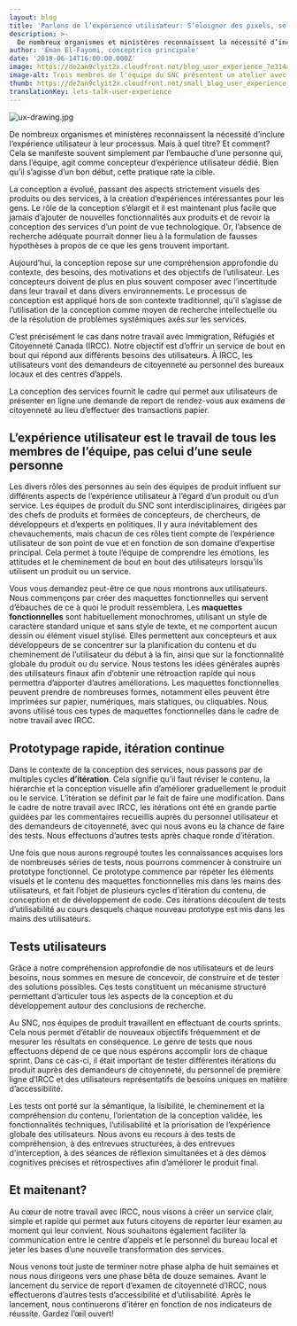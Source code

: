 ```yaml
---
layout: blog
title: 'Parlons de l’expérience utilisateur: S’éloigner des pixels, se tourner vers les gens"'
description: >-
  De nombreux organismes et ministères reconnaissent la nécessité d’inclure l’expérience utilisateur à leur processus. Mais à quel titre? Et comment? Cela se manifeste souvent simplement par l’embauche d’une personne qui, dans l’équipe, agit comme concepteur d’expérience utilisateur dédié. Bien qu’il s’agisse d’un bon début, cette pratique rate la cible.
author: 'Eman El-Fayomi, conceptrice principale'
date: '2018-06-14T16:00:00.000Z'
image: https://de2an9clyit2x.cloudfront.net/blog_user_experience_7e314a7e97.jpg
image-alt: Trois membres de l'équipe du SNC présentent un atelier avec du personnel de IRCC à Vancouver. Deux d'entre eux figurent dans l'image. Ils travaillent ensemble pour écrire des idées sur des notes auto-collantes et ils les placent dans un des quatre quadrants sur le mur.
thumb: https://de2an9clyit2x.cloudfront.net/small_blog_user_experience_7e314a7e97.jpg
translationKey: lets-talk-user-experience
---
```

![ux-drawing.jpg](https://de2an9clyit2x.cloudfront.net/ux_drawing_3c85289fc0.jpg)

De nombreux organismes et ministères reconnaissent la nécessité d’inclure l’expérience utilisateur à leur processus. Mais à quel titre? Et comment? Cela se manifeste souvent simplement par l’embauche d’une personne qui, dans l’équipe, agit comme concepteur d’expérience utilisateur dédié. Bien qu’il s’agisse d’un bon début, cette pratique rate la cible.

La conception a évolué, passant des aspects strictement visuels des produits ou des services, à la création d’expériences intéressantes pour les gens. Le rôle de la conception s’élargit et il est maintenant plus facile que jamais d’ajouter de nouvelles fonctionnalités aux produits et de revoir la conception des services d’un point de vue technologique. Or, l’absence de recherche adéquate pourrait donner lieu à la formulation de fausses hypothèses à propos de ce que les gens trouvent important.

Aujourd’hui, la conception repose sur une compréhension approfondie du contexte, des besoins, des motivations et des objectifs de l’utilisateur. Les concepteurs doivent de plus en plus souvent composer avec l’incertitude dans leur travail et dans divers environnements. Le processus de conception est appliqué hors de son contexte traditionnel, qu’il s’agisse de l’utilisation de la conception comme moyen de recherche intellectuelle ou de la résolution de problèmes systémiques axés sur les services.

C’est précisément le cas dans notre travail avec Immigration, Réfugiés et Citoyenneté Canada (IRCC). Notre objectif est d’offrir un service de bout en bout qui répond aux différents besoins des utilisateurs. À IRCC, les utilisateurs vont des demandeurs de citoyenneté au personnel des bureaux locaux et des centres d’appels.

La conception des services fournit le cadre qui permet aux utilisateurs de présenter en ligne une demande de report de rendez-vous aux examens de citoyenneté au lieu d’effectuer des transactions papier.

## L’expérience utilisateur est le travail de tous les membres de l’équipe, pas celui d’une seule personne

Les divers rôles des personnes au sein des équipes de produit influent sur différents aspects de l’expérience utilisateur à l’égard d’un produit ou d’un service. Les équipes de produit du SNC sont interdisciplinaires, dirigées par des chefs de produits et formées de concepteurs, de chercheurs, de développeurs et d’experts en politiques. Il y aura inévitablement des chevauchements, mais chacun de ces rôles tient compte de l’expérience utilisateur de son point de vue et en fonction de son domaine d’expertise principal. Cela permet à toute l’équipe de comprendre les émotions, les attitudes et le cheminement de bout en bout des utilisateurs lorsqu’ils utilisent un produit ou un service.

Vous vous demandez peut-être ce que nous montrons aux utilisateurs. Nous commençons par créer des maquettes fonctionnelles qui servent d’ébauches de ce à quoi le produit ressemblera. Les <strong>maquettes fonctionnelles</strong> sont habituellement monochromes, utilisant un style de caractère standard unique et sans style de texte, et ne comportent aucun dessin ou élément visuel stylisé. Elles permettent aux concepteurs et aux développeurs de se concentrer sur la planification du contenu et du cheminement de l’utilisateur du début à la fin, ainsi que sur la fonctionnalité globale du produit ou du service. Nous testons les idées générales auprès des utilisateurs finaux afin d’obtenir une rétroaction rapide qui nous permettra d’apporter d’autres améliorations. Les maquettes fonctionnelles peuvent prendre de nombreuses formes, notamment elles peuvent être imprimées sur papier, numériques, mais statiques, ou cliquables. Nous avons utilisé tous ces types de maquettes fonctionnelles dans le cadre de notre travail avec IRCC.

## Prototypage rapide, itération continue

Dans le contexte de la conception des services, nous passons par de multiples cycles <strong>d’itération</strong>. Cela signifie qu’il faut réviser le contenu, la hiérarchie et la conception visuelle afin d’améliorer graduellement le produit ou le service. L’itération se définit par le fait de faire une modification. Dans le cadre de notre travail avec IRCC, les itérations ont été en grande partie guidées par les commentaires recueillis auprès du personnel utilisateur et des demandeurs de citoyenneté, avec qui nous avons eu la chance de faire des tests. Nous effectuons d’autres tests après chaque ronde d’itération.

Une fois que nous aurons regroupé toutes les connaissances acquises lors de nombreuses séries de tests, nous pourrons commencer à construire un prototype fonctionnel. Ce prototype commence par répéter les éléments visuels et le contenu des maquettes fonctionnelles mis dans les mains des utilisateurs, et fait l’objet de plusieurs cycles d’itération du contenu, de conception et de développement de code. Ces itérations découlent de tests d’utilisabilité au cours desquels chaque nouveau prototype est mis dans les mains des utilisateurs.

## Tests utilisateurs

Grâce à notre compréhension approfondie de nos utilisateurs et de leurs besoins, nous sommes en mesure de concevoir, de construire et de tester des solutions possibles. Ces tests constituent un mécanisme structuré permettant d’articuler tous les aspects de la conception et du développement autour des conclusions de recherche.

Au SNC, nos équipes de produit travaillent en effectuant de courts sprints. Cela nous permet d’établir de nouveaux objectifs fréquemment et de mesurer les résultats en conséquence. Le genre de tests que nous effectuons dépend de ce que nous espérons accomplir lors de chaque sprint. Dans ce cas-ci, il était important de tester différentes itérations du produit auprès des demandeurs de citoyenneté, du personnel de première ligne d’IRCC et des utilisateurs représentatifs de besoins uniques en matière d’accessibilité.

Les tests ont porté sur la sémantique, la lisibilité, le cheminement et la compréhension du contenu, l’orientation de la conception validée, les fonctionnalités techniques, l’utilisabilité et la priorisation de l’expérience globale des utilisateurs. Nous avons eu recours à des tests de compréhension, à des entrevues structurées, à des entrevues d’interception, à des séances de réflexion simultanées et à des démos cognitives précises et rétrospectives afin d’améliorer le produit final.

## Et maitenant?

Au cœur de notre travail avec IRCC, nous visons à créer un service clair, simple et rapide qui permet aux futurs citoyens de reporter leur examen au moment qui leur convient. Nous souhaitons également faciliter la communication entre le centre d’appels et le personnel du bureau local et jeter les bases d’une nouvelle transformation des services.

Nous venons tout juste de terminer notre phase alpha de huit semaines et nous nous dirigeons vers une phase bêta de douze semaines. Avant le lancement du service de report d’examen de citoyenneté d’IRCC, nous effectuerons d’autres tests d’accessibilité et d’utilisabilité. Après le lancement, nous continuerons d’itérer en fonction de nos indicateurs de réussite. Gardez l’œil ouvert!
